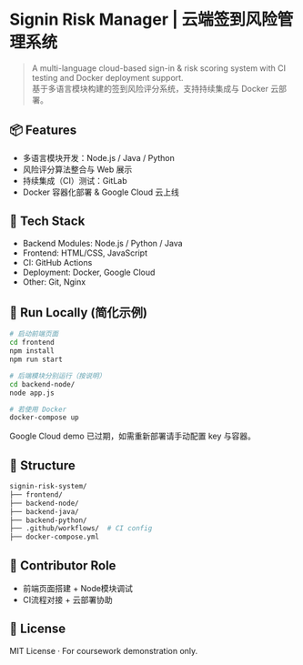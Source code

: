 # Signin Risk Manager | 云端签到风险管理系统

> A multi-language cloud-based sign-in & risk scoring system with CI testing and Docker deployment support.  
> 基于多语言模块构建的签到风险评分系统，支持持续集成与 Docker 云部署。

## 📦 Features

- 多语言模块开发：Node.js / Java / Python
- 风险评分算法整合与 Web 展示
- 持续集成（CI）测试：GitLab
- Docker 容器化部署 & Google Cloud 云上线

## 🔧 Tech Stack

- Backend Modules: Node.js / Python / Java
- Frontend: HTML/CSS, JavaScript
- CI: GitHub Actions
- Deployment: Docker, Google Cloud
- Other: Git, Nginx

## 🚀 Run Locally (简化示例)

```bash
# 启动前端页面
cd frontend
npm install
npm run start

# 后端模块分别运行（按说明）
cd backend-node/
node app.js

# 若使用 Docker
docker-compose up
```
Google Cloud demo 已过期，如需重新部署请手动配置 key 与容器。

## 📁 Structure
```bash
signin-risk-system/
├── frontend/
├── backend-node/
├── backend-java/
├── backend-python/
├── .github/workflows/  # CI config
├── docker-compose.yml
```

## 🧠 Contributor Role
- 前端页面搭建 + Node模块调试
- CI流程对接 + 云部署协助

## 📄 License
MIT License · For coursework demonstration only.
